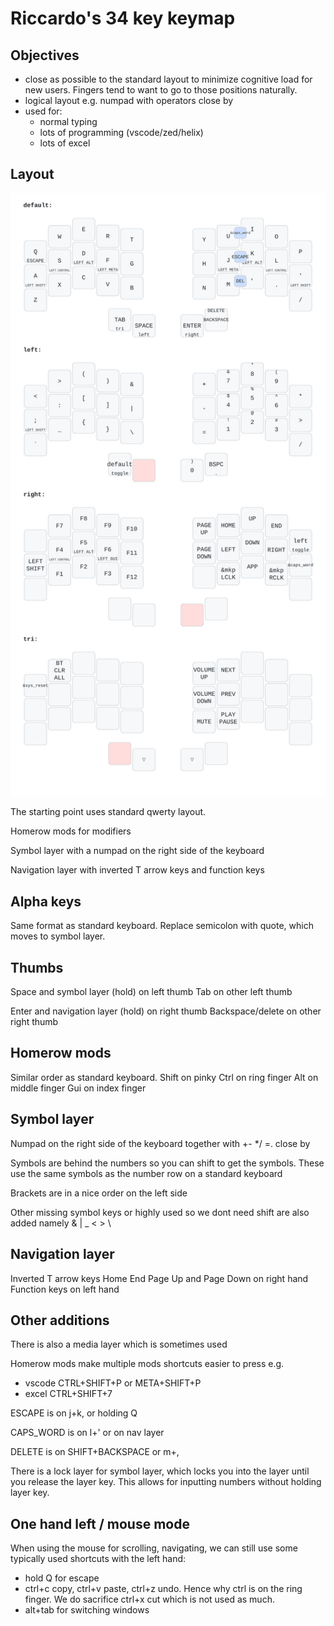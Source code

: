 # Riccardo's 34 key keymap

## Objectives

- close as possible to the standard layout to minimize cognitive load for new users. Fingers tend to want to go to those positions naturally.
- logical layout e.g. numpad with operators close by
- used for:
  - normal typing
  - lots of programming (vscode/zed/helix)
  - lots of excel

## Layout

![image](keymap.svg)

The starting point uses standard qwerty layout.

Homerow mods for modifiers

Symbol layer with a numpad on the right side of the keyboard

Navigation layer with inverted T arrow keys and function keys

## Alpha keys

Same format as standard keyboard.
Replace semicolon with quote, which moves to symbol layer.

## Thumbs

Space and symbol layer (hold) on left thumb
Tab on other left thumb

Enter and navigation layer (hold) on right thumb
Backspace/delete on other right thumb

## Homerow mods

Similar order as standard keyboard.
Shift on pinky
Ctrl on ring finger
Alt on middle finger
Gui on index finger

## Symbol layer

Numpad on the right side of the keyboard together with +- \*/ \=. close by

Symbols are behind the numbers so you can shift to get the symbols. These use the same symbols as the number row on a standard keyboard

Brackets are in a nice order on the left side

Other missing symbol keys or highly used so we dont need shift are also added namely & | \_ < > \\

## Navigation layer

Inverted T arrow keys
Home End Page Up and Page Down on right hand
Function keys on left hand

## Other additions

There is also a media layer which is sometimes used

Homerow mods make multiple mods shortcuts easier to press e.g.

- vscode CTRL+SHIFT+P or META+SHIFT+P
- excel CTRL+SHIFT+7

ESCAPE is on j+k, or holding Q

CAPS_WORD is on l+' or on nav layer

DELETE is on SHIFT+BACKSPACE or m+,

There is a lock layer for symbol layer, which locks you into the layer until you release the layer key. This allows for inputting numbers without holding layer key.

## One hand left / mouse mode

When using the mouse for scrolling, navigating, we can still use some typically used shortcuts with the left hand:

- hold Q for escape
- ctrl+c copy, ctrl+v paste, ctrl+z undo. Hence why ctrl is on the ring finger. We do sacrifice ctrl+x cut which is not used as much.
- alt+tab for switching windows
